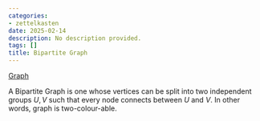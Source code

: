 ```yaml
---
categories:
- zettelkasten
date: 2025-02-14
description: No description provided.
tags: []
title: Bipartite Graph
---
```


[Graph](Graph.md)

A Bipartite Graph is one whose vertices can be split into two independent groups $U,V$ such that every node connects between $U$ and $V$. In other words, graph is two-colour-able.